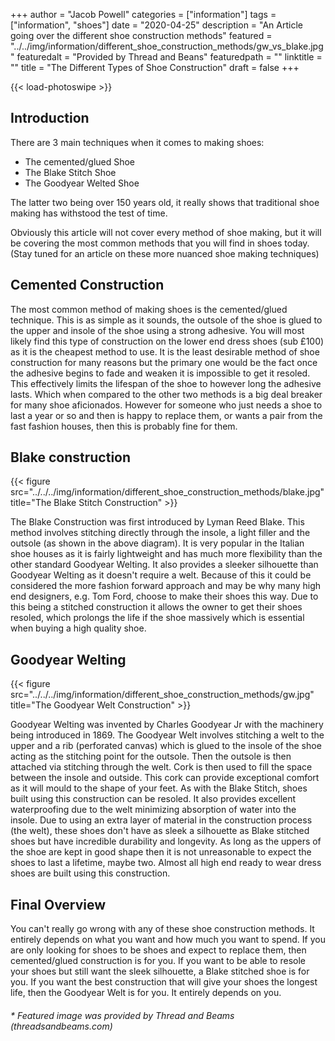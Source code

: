 +++
author = "Jacob Powell"
categories = ["information"]
tags = ["information", "shoes"]
date = "2020-04-25"
description = "An Article going over the different shoe construction methods"
featured = "../../img/information/different_shoe_construction_methods/gw_vs_blake.jpg"
featuredalt = "Provided by Thread and Beans"
featuredpath = ""
linktitle = ""
title = "The Different Types of Shoe Construction"
draft = false
+++

{{< load-photoswipe >}}

## Introduction

There are 3 main techniques when it comes to making shoes:

* The cemented/glued Shoe
* The Blake Stitch Shoe
* The Goodyear Welted Shoe

The latter two being over 150 years old, it really shows that traditional shoe making has withstood the test of time.

Obviously this article will not cover every method of shoe making, but it will be covering the most common methods that you will find in shoes today.
(Stay tuned for an article on these more nuanced shoe making techniques)

## Cemented Construction

The most common method of making shoes is the cemented/glued technique. This is as simple as it sounds, the outsole of the shoe is glued to the upper and insole of the shoe using a strong adhesive.
You will most likely find this type of construction on the lower end dress shoes (sub £100) as it is the cheapest method to use. It is the least desirable method of shoe construction for many reasons but the primary one would be the fact once the adhesive begins to fade and weaken it is impossible to get it resoled. This effectively limits the lifespan of the shoe to however long the adhesive lasts. Which when compared to the other two methods is a big deal breaker for many shoe aficionados.
However for someone who just needs a shoe to last a year or so and then is happy to replace them, or wants a pair from the fast fashion houses, then this is probably fine for them.

## Blake construction

{{< figure src="../../../img/information/different_shoe_construction_methods/blake.jpg" title="The Blake Stitch Construction" >}}

The Blake Construction was first introduced by Lyman Reed Blake. This method involves stitching directly through the insole, a light filler and the outsole (as shown in the above diagram). It is very popular in the Italian shoe houses as it is fairly lightweight and has much more flexibility than the other standard Goodyear Welting.
It also provides a sleeker silhouette than Goodyear Welting as it doesn't require a welt. Because of this it could be considered the more fashion forward approach and may be why many high end designers, e.g. Tom Ford, choose to make their shoes this way. Due to this being a stitched construction it allows the owner to get their shoes resoled, which prolongs the life if the shoe massively which is essential when buying a high quality shoe.

## Goodyear Welting

{{< figure src="../../../img/information/different_shoe_construction_methods/gw.jpg" title="The Goodyear Welt Construction" >}}

Goodyear Welting was invented by Charles Goodyear Jr with the machinery being introduced in 1869. The Goodyear Welt involves stitching a welt to the upper and a rib (perforated canvas) which is glued to the insole of the shoe acting as the stitching point for the outsole. Then the outsole is then attached via stitching through the welt. Cork is then used to fill the space between the insole and outside. This cork can provide exceptional comfort as it will mould to the shape of your feet. As with the Blake Stitch, shoes built using this construction can be resoled. It also provides excellent waterproofing due to the welt minimizing absorption of water into the insole. Due to using an extra layer of material in the construction process (the welt), these shoes don't have as sleek a silhouette as Blake stitched shoes but have incredible durability and longevity. As long as the uppers of the shoe are kept in good shape then it is not unreasonable to expect the shoes to last a lifetime, maybe two. Almost all high end ready to wear dress shoes are built using this construction.

## Final Overview

You can't really go wrong with any of these shoe construction methods. It entirely depends on what you want and how much you want to spend. If you are only looking for shoes to be shoes and expect to replace them, then cemented/glued construction is for you. If you want to be able to resole your shoes but still want the sleek silhouette, a Blake stitched shoe is for you. If you want the best construction that will give your shoes the longest life, then the Goodyear Welt is for you. It entirely depends on you.

###### * Featured image was provided by Thread and Beams (threadsandbeams.com)
